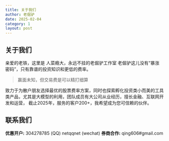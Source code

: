 ```yaml
---
title: 关于我们
author: 老倔驴
date: 2025-02-04
category: 1
layout: post
---
```


## 关于我们
亲爱的老铁，这里是 人菜瘾大，永远不挂的老倔驴工作室
老倔驴这儿没有“暴涨密码”，只有靠谱的投资知识和更低的费率。
> 赢面未知，但交易费是可以精打细算

致力于为散户朋友选择最优的股票费率方案，同时也探索孵化投资类小而美的工具类产品，尤其是大模型的利用，团队成员有大公司从业经历，擅长金融、互联网开发和运营，
截止2025年，服务的客户200+，我希望成为您可信赖的伙伴。

## 联系我们
**优惠开户:**  304278785 (QQ) netqqnet (wechat)
**券商合作:**  qing606#gmail.com


